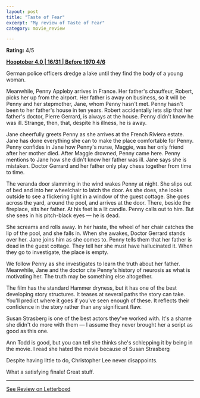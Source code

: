 ```yaml
---
layout: post
title: "Taste of Fear"
excerpt: "My review of Taste of Fear"
category: movie_review

---
```


**Rating:** 4/5

<b><a href="https://boxd.it/pRNg0/detail" rel="nofollow">Hooptober 4.0 | 16/31 | Before 1970 4/6</a></b>

German police officers dredge a lake until they find the body of a young woman.

Meanwhile, Penny Appleby arrives in France. Her father's chauffeur, Robert, picks her up from the airport. Her father is away on business, so it will be Penny and her stepmother, Jane, whom Penny hasn't met. Penny hasn't been to her father's house in ten years. Robert accidentally lets slip that her father's doctor, Pierre Gerrard, is always at the house. Penny didn't know he was ill. Strange, then, that, despite his illness, he is away.

Jane cheerfully greets Penny as she arrives at the French Riviera estate. Jane has done everything she can to make the place comfortable for Penny. Penny confides in Jane how Penny's nurse, Maggie, was her only friend after her mother died. After Maggie drowned, Penny came here. Penny mentions to Jane how she didn't know her father was ill. Jane says she is mistaken. Doctor Gerrard and her father only play chess together from time to time.

The veranda door slamming in the wind wakes Penny at night. She slips out of bed and into her wheelchair to latch the door. As she does, she looks outside to see a flickering light in a window of the guest cottage. She goes across the yard, around the pool, and arrives at the door. There, beside the fireplace, sits her father. At his feet is a lit candle. Penny calls out to him. But she sees in his pitch-black eyes — he is dead.

She screams and rolls away. In her haste, the wheel of her chair catches the lip of the pool, and she falls in. When she awakes, Doctor Gerrard stands over her. Jane joins him as she comes to. Penny tells them that her father is dead in the guest cottage. They tell her she must have hallucinated it. When they go to investigate, the place is empty.

We follow Penny as she investigates to learn the truth about her father. Meanwhile, Jane and the doctor cite Penny's history of neurosis as what is motivating her. The truth may be something else altogether.

The film has the standard Hammer dryness, but it has one of the best developing story structures. It teases at several paths the story can take. You'll predict where it goes if you've seen enough of these. It reflects their confidence in the story rather than any significant flaw.

Susan Strasberg is one of the best actors they've worked with. It's a shame she didn't do more with them — I assume they never brought her a script as good as this one.

Ann Todd is good, but you can tell she thinks she's schlepping it by being in the movie. I read she hated the movie because of Susan Strasberg

Despite having little to do, Christopher Lee never disappoints.

What a satisfying finale! Great stuff.

<hr>

[See Review on Letterboxd](https://boxd.it/6u9E6z)

